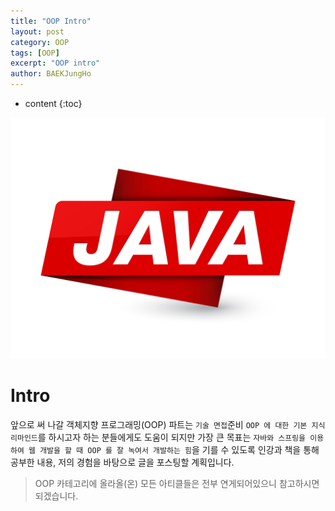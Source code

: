 ```yaml
---
title: "OOP Intro"
layout: post
category: OOP
tags: [OOP]
excerpt: "OOP intro"
author: BAEKJungHo
---
```


* content
{:toc}

![logo](/images/posts/logo/JAVA.jpg)

# Intro

앞으로 써 나갈 객체지향 프로그래밍(OOP) 파트는 `기술 면접`준비 `OOP 에 대한 기본 지식 리마인드`를 하시고자 하는 분들에게도 도움이 되지만 가장 큰 목표는 `자바와 스프링을 이용하여 웹 개발을 할 때 OOP 를 잘 녹여서 개발하는 힘`을 기를 수 있도록 인강과 책을 통해 공부한 내용, 저의 경험을 바탕으로 글을 포스팅할 계획입니다.

> OOP 카테고리에 올라올(온) 모든 아티클들은 전부 연게되어있으니 참고하시면 되겠습니다.
